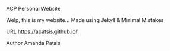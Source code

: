 
ACP Personal Website 

Welp, this is my website... Made using Jekyll & Minimal Mistakes

URL
https://apatsis.github.io/

Author
Amanda Patsis 
